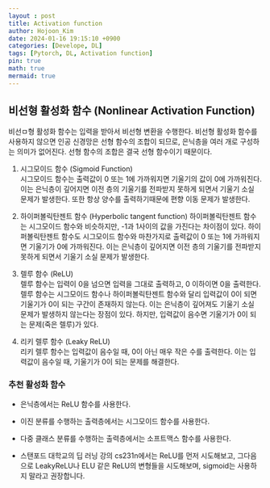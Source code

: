```yaml
---
layout : post
title: Activation function
author: Hojoon_Kim
date: 2024-01-16 19:15:10 +0900
categories: [Develope, DL]
tags: [Pytorch, DL, Activation function]
pin: true
math: true
mermaid: true
---
```


## 비선형 활성화 함수 (Nonlinear Activation Function)
비선ㅁ형 활성화 함수는 입력을 받아서 비선형 변환을 수행한다. 비선형 활성화 함수를 사용하지 않으면 인공 신경망은 선형 함수의 조합이 되므로, 은닉층을 여러 개로 구성하는 의미가 없어진다. 선형 함수의 조합은 결국 선형 함수이기 때문이다. 

1. 시그모이드 함수 (Sigmoid Function)   
시그모이드 함수는 출력값이 0 또는 1에 가까워지면 기울기의 값이 0에 가까워진다. 이는 은닉층이 깊어지면 이전 층의 기울기를 전파받지 못하게 되면서 기울기 소실 문제가 발생한다. 또한 항상 양수를 출력하기때문에 편향 이동 문제가 발생한다.

2. 하이퍼볼릭탄젠트 함수 (Hyperbolic tangent     function)
하이퍼볼릭탄젠트 함수는 시그모이드 함수와 비슷하지만, -1과 1사이의 값을 가진다는 차이점이 있다. 하이퍼볼릭탄젠트 함수도 시그모이드 함수와 마찬가지로 출력값이 0 또는 1에 가까워지면 기울기가 0에 가까워진다. 이는 은닉층이 깊어지면 이전 층의 기울기를 전파받지 못하게 되면서 기울기 소실 문제가 발생한다.

3. 렐루 함수 (ReLU)  
렐루 함수는 입력이 0을 넘으면 입력을 그대로 출력하고, 0 이하이면 0을 출력한다. 렐루 함수는 시그모이드 함수나 하이퍼볼릭탄젠트 함수와 달리 입력값이 0이 되면 기울기가 0이 되는 구간이 존재하지 않는다. 이는 은닉층이 깊어져도 기울기 소실 문제가 발생하지 않는다는 장점이 있다. 하지만, 입력값이 음수면 기울기가 0이 되는 문제(죽은 렐루)가 있다.

4. 리키 렐루 함수 (Leaky ReLU)  
리키 렐루 함수는 입력값이 음수일 때, 0이 아닌 매우 작은 수를 출력한다. 이는 입력값이 음수일 때, 기울기가 0이 되는 문제를 해결한다.

### 추천 활성화 함수
- 은닉층에서는 ReLU 함수를 사용한다.
- 이진 분류를 수행하는 출력층에서는 시그모이드 함수를 사용한다.
- 다중 클래스 분류를 수행하는 출력층에서는 소프트맥스 함수를 사용한다.

- 스탠포드 대학교의 딥 러닝 강의 cs231n에서는 ReLU를 먼저 시도해보고, 그다음으로 LeakyReLU나 ELU 같은 ReLU의 변형들을 시도해보며, sigmoid는 사용하지 말라고 권장합니다.



